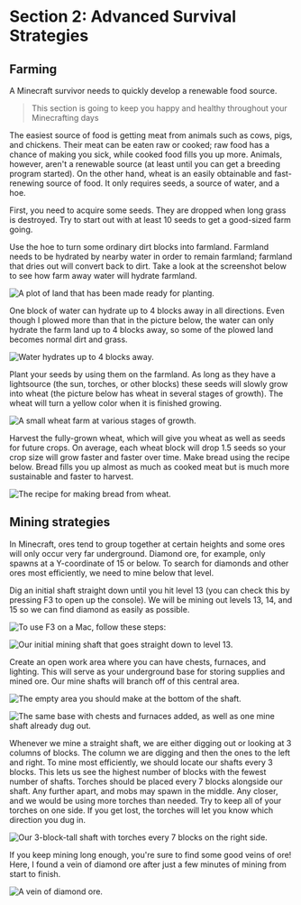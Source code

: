 # Section 2: Advanced Survival Strategies

## Farming

A Minecraft survivor needs to quickly develop a renewable food source.

> This section is going to keep you happy and healthy throughout your Minecrafting days

The easiest source of food is getting meat from animals such as cows, pigs, and chickens. Their meat can be eaten raw or cooked; raw food has a chance of making you sick, while cooked food fills you up more. Animals, however, aren't a renewable source (at least until you can get a breeding program started). On the other hand, wheat is an easily obtainable and fast-renewing source of food. It only requires seeds, a source of water, and a hoe.

First, you need to acquire some seeds. They are dropped when long grass is destroyed. Try to start out with at least 10 seeds to get a good-sized farm going.

Use the hoe to turn some ordinary dirt blocks into farmland. Farmland needs to be hydrated by nearby water in order to remain farmland; farmland that dries out will convert back to dirt. Take a look at the screenshot below to see how farm away water will hydrate farmland.

![A plot of land that has been made ready for planting.](images/section_2/farming_plot.png)

One block of water can hydrate up to 4 blocks away in all directions. Even though I plowed more than that in the picture below, the water can only hydrate the farm land up to 4 blocks away, so some of the plowed land becomes normal dirt and grass. 

![Water hydrates up to 4 blocks away.](images/section_2/farmsquare.png)

Plant your seeds by using them on the farmland. As long as they have a lightsource (the sun, torches, or other blocks) these seeds will slowly grow into wheat (the picture below has wheat in several stages of growth). The wheat will turn a yellow color when it is finished growing.

![A small wheat farm at various stages of growth.](images/section_2/farming_growing.png)

Harvest the fully-grown wheat, which will give you wheat as well as seeds for future crops. On average, each wheat block will drop 1.5 seeds so your crop size will grow faster and faster over time. Make bread using the recipe below. Bread fills you up almost as much as cooked meat but is much more sustainable and faster to harvest.

![The recipe for making bread from wheat.](images/section_2/farming_bread_recipe.png)

## Mining strategies

In Minecraft, ores tend to group together at certain heights and some ores will only occur very far underground. Diamond ore, for example, only spawns at a Y-coordinate of 15 or below. To search for diamonds and other ores most efficiently, we need to mine below that level.

Dig an initial shaft straight down until you hit level 13 (you can check this by pressing F3 to open up the console). We will be mining out levels 13, 14, and 15 so we can find diamond as easily as possible.

![To use F3 on a Mac, follow these steps:](images/section_2/macf3.png)

![Our initial mining shaft that goes straight down to level 13.](images/section_2/mining_down_shaft.png)

Create an open work area where you can have chests, furnaces, and lighting. This will serve as your underground base for storing supplies and mined ore. Our mine shafts will branch off of this central area.

![The empty area you should make at the bottom of the shaft.](images/section_2/mining_initial_base.png)

![The same base with chests and furnaces added, as well as one mine shaft already dug out.](images/section_2/mining_base_chests.png)

Whenever we mine a straight shaft, we are either digging out or looking at 3 columns of blocks. The column we are digging and then the ones to the left and right. To mine most efficiently, we should locate our shafts every 3 blocks. This lets us see the highest number of blocks with the fewest number of shafts. Torches should be placed every 7 blocks alongside our shaft. Any further apart, and mobs may spawn in the middle. Any closer, and we would be using more torches than needed. Try to keep all of your torches on one side. If you get lost, the torches will let you know which direction you dug in.

![Our 3-block-tall shaft with torches every 7 blocks on the right side.](images/section_2/mining_horizontal_shaft.png)

If you keep mining long enough, you're sure to find some good veins of ore! Here, I found a vein of diamond ore after just a few minutes of mining from start to finish.

![A vein of diamond ore.](images/section_2/mining_diamond.png)
